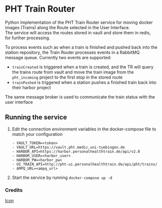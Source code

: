 # PHT Train Router
Python Implementation of the PHT Train Router service for moving docker images (Trains)
along the Route selected in the User Interface.  
The service will access the routes stored in vault and store them in redis, for further
processing. 

To process events such as when a train is finished and pushed back into the station repository,
the Train Router processes events in a RabbitMQ message queue.
Currently two events are supported:
- `trainCreated` is triggered when a train is created, and the TR will query the trains route from vault and move the
  train image from the `pht_incoming` project to the first stop in the stored route
- `trainPushed` is triggered when a station pushes a finished train back into their harbor project

The same message broker is used to communicate the train status with the user interface



## Running the service
1. Edit the connection environment variables in the docker-compose file to match your 
   configuration
    ```
    - VAULT_TOKEN=<token>
    - VAULT_URL=https://vault.pht.medic.uni-tuebingen.de
    - HARBOR_API=https://harbor.personalhealthtrain.de/api/v2.0
    - HARBOR_USER=<harbor_user>
    - HARBOR_PW=<harbor_pw>
    - UI_TRAIN_API=http://pht-ui.personalhealthtrain.de/api/pht/trains/
    - AMPQ_URL=<ampq_url>
    ```
2. Start the service by running `docker-compose up -d`



### Credits
[Icon](https://www.flaticon.com/authors/eucalyp)


